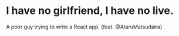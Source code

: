 # I have no girlfriend, I have no live.

A poor guy trying to write a React app. (feat. @AtaruMatsudaira)
